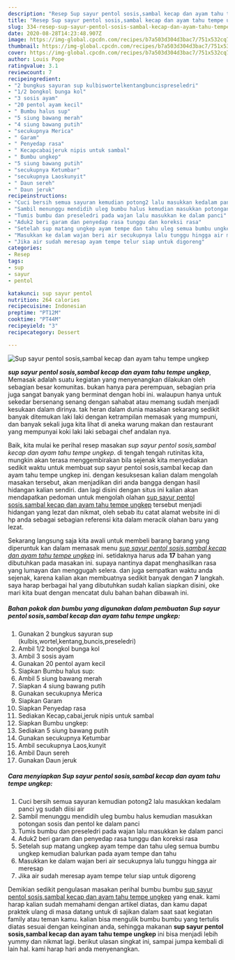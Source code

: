 ```yaml
---
description: "Resep Sup sayur pentol sosis,sambal kecap dan ayam tahu tempe ungkep Lezat"
title: "Resep Sup sayur pentol sosis,sambal kecap dan ayam tahu tempe ungkep Lezat"
slug: 334-resep-sup-sayur-pentol-sosis-sambal-kecap-dan-ayam-tahu-tempe-ungkep-lezat
date: 2020-08-28T14:23:48.907Z
image: https://img-global.cpcdn.com/recipes/b7a503d304d3bac7/751x532cq70/sup-sayur-pentol-sosissambal-kecap-dan-ayam-tahu-tempe-ungkep-foto-resep-utama.jpg
thumbnail: https://img-global.cpcdn.com/recipes/b7a503d304d3bac7/751x532cq70/sup-sayur-pentol-sosissambal-kecap-dan-ayam-tahu-tempe-ungkep-foto-resep-utama.jpg
cover: https://img-global.cpcdn.com/recipes/b7a503d304d3bac7/751x532cq70/sup-sayur-pentol-sosissambal-kecap-dan-ayam-tahu-tempe-ungkep-foto-resep-utama.jpg
author: Louis Pope
ratingvalue: 3.1
reviewcount: 7
recipeingredient:
- "2 bungkus sayuran sup kulbiswortelkentangbuncispreseledri"
- "1/2 bongkol bunga kol"
- "3 sosis ayam"
- "20 pentol ayam kecil"
- " Bumbu halus sup"
- "5 siung bawang merah"
- "4 siung bawang putih"
- "secukupnya Merica"
- " Garam"
- " Penyedap rasa"
- " Kecapcabaijeruk nipis untuk sambal"
- " Bumbu ungkep"
- "5 siung bawang putih"
- "secukupnya Ketumbar"
- "secukupnya Laoskunyit"
- " Daun sereh"
- " Daun jeruk"
recipeinstructions:
- "Cuci bersih semua sayuran kemudian potong2 lalu masukkan kedalam panci yg sudah diisi air"
- "Sambil menunggu mendidih uleg bumbu halus kemudian masukkan potongan sosis dan pentol ke dalam panci"
- "Tumis bumbu dan preseledri pada wajan lalu masukkan ke dalam panci"
- "Aduk2 beri garam dan penyedap rasa tunggu dan koreksi rasa"
- "Setelah sup matang ungkep ayam tempe dan tahu uleg semua bumbu ungkep kemudian balurkan pada ayam tempe dan tahu"
- "Masukkan ke dalam wajan beri air secukupnya lalu tunggu hingga air meresap"
- "Jika air sudah meresap ayam tempe telur siap untuk digoreng"
categories:
- Resep
tags:
- sup
- sayur
- pentol

katakunci: sup sayur pentol 
nutrition: 264 calories
recipecuisine: Indonesian
preptime: "PT12M"
cooktime: "PT44M"
recipeyield: "3"
recipecategory: Dessert

---
```



![Sup sayur pentol sosis,sambal kecap dan ayam tahu tempe ungkep](https://img-global.cpcdn.com/recipes/b7a503d304d3bac7/751x532cq70/sup-sayur-pentol-sosissambal-kecap-dan-ayam-tahu-tempe-ungkep-foto-resep-utama.jpg)

<b><i>sup sayur pentol sosis,sambal kecap dan ayam tahu tempe ungkep</i></b>, Memasak adalah suatu kegiatan yang menyenangkan dilakukan oleh sebagian besar komunitas. bukan hanya para perempuan, sebagian pria juga sangat banyak yang berminat dengan hobi ini. walaupun hanya untuk sekedar bersenang senang dengan sahabat atau memang sudah menjadi kesukaan dalam dirinya. tak heran dalam dunia masakan sekarang sedikit banyak ditemukan laki laki dengan ketrampilan memasak yang mumpuni, dan banyak sekali juga kita lihat di aneka warung makan dan restaurant yang mempunyai koki laki laki sebagai chef andalan nya.

Baik, kita mulai ke perihal resep masakan <i>sup sayur pentol sosis,sambal kecap dan ayam tahu tempe ungkep</i>. di tengah tengah rutinitas kita, mungkin akan terasa menggembirakan bila sejenak kita menyediakan sedikit waktu untuk membuat sup sayur pentol sosis,sambal kecap dan ayam tahu tempe ungkep ini. dengan kesuksesan kalian dalam mengolah masakan tersebut, akan menjadikan diri anda bangga dengan hasil hidangan kalian sendiri. dan lagi disini dengan situs ini kalian akan mendapatkan pedoman untuk mengolah olahan <u>sup sayur pentol sosis,sambal kecap dan ayam tahu tempe ungkep</u> tersebut menjadi hidangan yang lezat dan nikmat, oleh sebab itu catat alamat website ini di hp anda sebagai sebagian referensi kita dalam meracik olahan baru yang lezat.




Sekarang langsung saja kita awali untuk membeli barang barang yang diperuntuk kan dalam memasak menu <u><i>sup sayur pentol sosis,sambal kecap dan ayam tahu tempe ungkep</i></u> ini. setidaknya harus ada <b>17</b> bahan yang dibutuhkan pada masakan ini. supaya nantinya dapat menghasilkan rasa yang lumayan dan menggugah selera. dan juga sempatkan waktu anda sejenak, karena kalian akan membuatnya sedikit banyak dengan <b>7</b> langkah. saya harap berbagai hal yang dibutuhkan sudah kalian siapkan disini, oke mari kita buat dengan mencatat dulu bahan bahan dibawah ini.

<!--inarticleads1-->

##### Bahan pokok dan bumbu yang digunakan dalam pembuatan Sup sayur pentol sosis,sambal kecap dan ayam tahu tempe ungkep:

1. Gunakan 2 bungkus sayuran sup (kulbis,wortel,kentang,buncis,preseledri)
1. Ambil 1/2 bongkol bunga kol
1. Ambil 3 sosis ayam
1. Gunakan 20 pentol ayam kecil
1. Siapkan  Bumbu halus sup:
1. Ambil 5 siung bawang merah
1. Siapkan 4 siung bawang putih
1. Gunakan secukupnya Merica
1. Siapkan  Garam
1. Siapkan  Penyedap rasa
1. Sediakan  Kecap,cabai,jeruk nipis untuk sambal
1. Siapkan  Bumbu ungkep:
1. Sediakan 5 siung bawang putih
1. Gunakan secukupnya Ketumbar
1. Ambil secukupnya Laos,kunyit
1. Ambil  Daun sereh
1. Gunakan  Daun jeruk




<!--inarticleads2-->

##### Cara menyiapkan Sup sayur pentol sosis,sambal kecap dan ayam tahu tempe ungkep:

1. Cuci bersih semua sayuran kemudian potong2 lalu masukkan kedalam panci yg sudah diisi air
1. Sambil menunggu mendidih uleg bumbu halus kemudian masukkan potongan sosis dan pentol ke dalam panci
1. Tumis bumbu dan preseledri pada wajan lalu masukkan ke dalam panci
1. Aduk2 beri garam dan penyedap rasa tunggu dan koreksi rasa
1. Setelah sup matang ungkep ayam tempe dan tahu uleg semua bumbu ungkep kemudian balurkan pada ayam tempe dan tahu
1. Masukkan ke dalam wajan beri air secukupnya lalu tunggu hingga air meresap
1. Jika air sudah meresap ayam tempe telur siap untuk digoreng




Demikian sedikit pengulasan masakan perihal bumbu bumbu <u>sup sayur pentol sosis,sambal kecap dan ayam tahu tempe ungkep</u> yang enak. kami harap kalian sudah memahami dengan artikel diatas, dan kamu dapat praktek ulang di masa datang untuk di sajikan dalam saat saat kegiatan family atau teman kamu. kalian bisa mengulik bumbu bumbu yang tertulis diatas sesuai dengan keinginan anda, sehingga makanan <b>sup sayur pentol sosis,sambal kecap dan ayam tahu tempe ungkep</b> ini bisa menjadi lebih yummy dan nikmat lagi. berikut ulasan singkat ini, sampai jumpa kembali di lain hal. kami harap hari anda menyenangkan.
